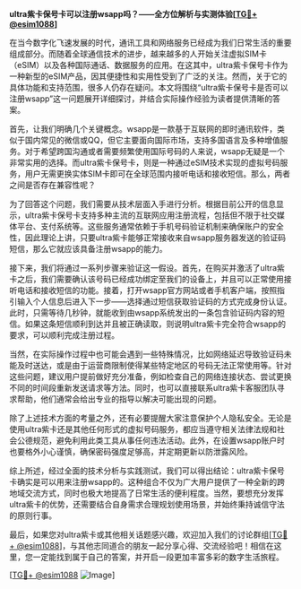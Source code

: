 **ultra紫卡保号卡可以注册wsapp吗？——全方位解析与实测体验[[TG💪+ @esim1088](https://t.me/s/esim1088)]**

在当今数字化飞速发展的时代，通讯工具和网络服务已经成为我们日常生活的重要组成部分。而随着全球通信技术的进步，越来越多的人开始关注虚拟SIM卡（eSIM）以及各种国际通话、数据服务的应用。在这其中，ultra紫卡保号卡作为一种新型的eSIM产品，因其便捷性和实用性受到了广泛的关注。然而，关于它的具体功能和支持范围，很多人仍存在疑问。本文将围绕“ultra紫卡保号卡是否可以注册wsapp”这一问题展开详细探讨，并结合实际操作经验为读者提供清晰的答案。

首先，让我们明确几个关键概念。wsapp是一款基于互联网的即时通讯软件，类似于国内常见的微信或QQ，但它主要面向国际市场，支持多国语言及多种增值服务。对于希望跨国沟通或者需要频繁使用国际号码的人来说，wsapp无疑是一个非常实用的选择。而ultra紫卡保号卡，则是一种通过eSIM技术实现的虚拟号码服务，用户无需更换实体SIM卡即可在全球范围内接听电话和接收短信。那么，两者之间是否存在兼容性呢？

为了回答这个问题，我们需要从技术层面入手进行分析。根据目前公开的信息显示，ultra紫卡保号卡支持多种主流的互联网应用注册流程，包括但不限于社交媒体平台、支付系统等。这些服务通常依赖于手机号码验证机制来确保账户的安全性，因此理论上讲，只要ultra紫卡能够正常接收来自wsapp服务器发送的验证码短信，那么它就应该具备注册wsapp的能力。

接下来，我们将通过一系列步骤来验证这一假设。首先，在购买并激活了ultra紫卡之后，我们需要确认该号码已经成功绑定至我们的设备上，并且可以正常使用接听电话和接收短信的功能。接着，打开wsapp官方网站或者手机客户端，按照指引输入个人信息后进入下一步——选择通过短信获取验证码的方式完成身份认证。此时，只需等待几秒钟，就能收到由wsapp系统发出的一条包含验证码内容的短信。如果这条短信顺利到达并且被正确读取，则说明ultra紫卡完全符合wsapp的要求，可以顺利完成注册过程。

当然，在实际操作过程中也可能会遇到一些特殊情况，比如网络延迟导致验证码未能及时送达，或是由于运营商限制使得某些特定地区的号码无法正常使用等。针对这些问题，建议用户提前做好充分准备，例如检查自己的网络连接状态、尝试更换不同的时间段重新发送请求等方法。同时，也可以直接联系ultra紫卡客服团队寻求帮助，他们通常会给出专业的指导以解决可能出现的问题。

除了上述技术方面的考量之外，还有必要提醒大家注意保护个人隐私安全。无论是使用ultra紫卡还是其他任何形式的虚拟号码服务，都应当遵守相关法律法规和社会公德规范，避免利用此类工具从事任何违法活动。此外，在设置wsapp账户时也要格外小心谨慎，确保密码强度足够高，并定期更新以防泄露风险。

综上所述，经过全面的技术分析与实践测试，我们可以得出结论：ultra紫卡保号卡确实是可以用来注册wsapp的。这种组合不仅为广大用户提供了一种全新的跨地域交流方式，同时也极大地提高了日常生活的便利程度。当然，要想充分发挥ultra紫卡的优势，还需要结合自身需求合理规划使用场景，并始终秉持诚信守法的原则行事。

最后，如果您对ultra紫卡或其他相关话题感兴趣，欢迎加入我们的讨论群组[[TG💪+ @esim1088](https://t.me/s/esim1088)]，与其他志同道合的朋友一起分享心得、交流经验吧！相信在这里，您一定能找到属于自己的答案，并开启一段更加丰富多彩的数字生活旅程。

[[TG💪+ @esim1088](https://t.me/s/esim1088) ![Image](https://i.postimg.cc/4NQfJmqS/Snipaste-2025-05-13-00-14-12.png)]